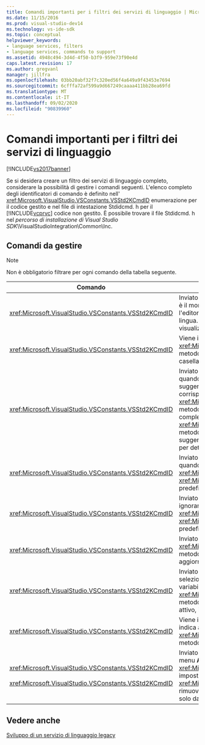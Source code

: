 ```yaml
---
title: Comandi importanti per i filtri dei servizi di linguaggio | Microsoft Docs
ms.date: 11/15/2016
ms.prod: visual-studio-dev14
ms.technology: vs-ide-sdk
ms.topic: conceptual
helpviewer_keywords:
- language services, filters
- language services, commands to support
ms.assetid: 4948c494-3d4d-4f50-b3f9-959e73f90e4d
caps.latest.revision: 17
ms.author: gregvanl
manager: jillfra
ms.openlocfilehash: 03bb20abf32f7c320ed56f4a649a9f43453e7694
ms.sourcegitcommit: 6cfffa72af599a9d667249caaaa411bb28ea69fd
ms.translationtype: MT
ms.contentlocale: it-IT
ms.lasthandoff: 09/02/2020
ms.locfileid: "90839960"
---
```

# <a name="important-commands-for-language-service-filters"></a>Comandi importanti per i filtri dei servizi di linguaggio
[!INCLUDE[vs2017banner](../../includes/vs2017banner.md)]

Se si desidera creare un filtro dei servizi di linguaggio completo, considerare la possibilità di gestire i comandi seguenti. L'elenco completo degli identificatori di comando è definito nell' <xref:Microsoft.VisualStudio.VSConstants.VSStd2KCmdID> enumerazione per il codice gestito e nel file di intestazione Stdidcmd. h per il [!INCLUDE[vcprvc](../../includes/vcprvc-md.md)] codice non gestito. È possibile trovare il file Stdidcmd. h nel *percorso di installazione di Visual Studio SDK*\VisualStudioIntegration\Common\Inc.  
  
## <a name="commands-to-handle"></a>Comandi da gestire  
  
> [!NOTE]
> Non è obbligatorio filtrare per ogni comando della tabella seguente.  
  
|Comando|Descrizione|  
|-------------|-----------------|  
|<xref:Microsoft.VisualStudio.VSConstants.VSStd2KCmdID>|Inviato quando l'utente fa clic con il pulsante destro del mouse. Questo comando indica che è il momento di fornire un menu di scelta rapida. Se non si gestisce questo comando, l'editor di testo fornisce un menu di scelta rapida predefinito senza comandi specifici della lingua. Per includere comandi personalizzati in questo menu, gestire il comando e visualizzare un menu di scelta rapida.|  
|<xref:Microsoft.VisualStudio.VSConstants.VSStd2KCmdID>|Viene in genere inviato quando l'utente digita CTRL + J. Chiamare il <xref:Microsoft.VisualStudio.TextManager.Interop.IVsTextView.UpdateCompletionStatus%2A> metodo su <xref:Microsoft.VisualStudio.TextManager.Interop.IVsTextView> per visualizzare la casella di completamento dell'istruzione.|  
|<xref:Microsoft.VisualStudio.VSConstants.VSStd2KCmdID>|Inviato quando l'utente digita un carattere. Monitorare questo comando per determinare quando viene digitato un carattere di trigger e fornire il completamento delle istruzioni, i suggerimenti per il metodo e i marcatori di testo, ad esempio la colorazione della sintassi, la corrispondenza tra parentesi graffe e i marcatori di errore. Chiamare il <xref:Microsoft.VisualStudio.TextManager.Interop.IVsTextView.UpdateCompletionStatus%2A> metodo su <xref:Microsoft.VisualStudio.TextManager.Interop.IVsTextView> per il completamento dell'istruzione e il <xref:Microsoft.VisualStudio.TextManager.Interop.IVsMethodTipWindow.SetMethodData%2A> metodo su <xref:Microsoft.VisualStudio.TextManager.Interop.IVsMethodTipWindow> per i suggerimenti del metodo. Per supportare i marcatori di testo, monitorare questo comando per determinare se il carattere digitato richiede di aggiornare i marcatori.|  
|<xref:Microsoft.VisualStudio.VSConstants.VSStd2KCmdID>|Inviato quando l'utente digita il tasto INVIO. Monitorare questo comando per determinare quando ignorare una finestra del suggerimento del metodo chiamando il <xref:Microsoft.VisualStudio.TextManager.Interop.IVsMethodData.OnDismiss%2A> metodo su <xref:Microsoft.VisualStudio.TextManager.Interop.IVsMethodData> . Per impostazione predefinita, la visualizzazione di testo gestisce questo comando.|  
|<xref:Microsoft.VisualStudio.VSConstants.VSStd2KCmdID>|Inviato quando l'utente digita il tasto BACKSPACE. Monitoraggio per determinare quando ignorare una finestra del suggerimento del metodo chiamando il <xref:Microsoft.VisualStudio.TextManager.Interop.IVsMethodData.OnDismiss%2A> metodo su <xref:Microsoft.VisualStudio.TextManager.Interop.IVsMethodData> . Per impostazione predefinita, la visualizzazione di testo gestisce questo comando.|  
|<xref:Microsoft.VisualStudio.VSConstants.VSStd2KCmdID>|Inviato da un menu o un tasto di scelta rapida. Chiamare il <xref:Microsoft.VisualStudio.TextManager.Interop.IVsTextView.UpdateTipWindow%2A> metodo sull'oggetto <xref:Microsoft.VisualStudio.TextManager.Interop.IVsTextView> per aggiornare la finestra del suggerimento con le informazioni sul parametro.|  
|<xref:Microsoft.VisualStudio.VSConstants.VSStd2KCmdID>|Inviato quando l'utente passa su una variabile o posiziona il cursore su una variabile e seleziona **informazioni rapide** da **IntelliSense** nel menu **modifica** . Restituisce il tipo della variabile in un suggerimento chiamando il <xref:Microsoft.VisualStudio.TextManager.Interop.IVsTextView.UpdateTipWindow%2A> metodo su <xref:Microsoft.VisualStudio.TextManager.Interop.IVsTextView> . Se il debug è attivo, il suggerimento deve anche visualizzare il valore della variabile.|  
|<xref:Microsoft.VisualStudio.VSConstants.VSStd2KCmdID>|Viene in genere inviato quando l'utente digita CTRL + barra SPAZIAtrice. Questo comando indica al servizio di linguaggio di chiamare il <xref:Microsoft.VisualStudio.TextManager.Interop.IVsTextView.UpdateCompletionStatus%2A> metodo su <xref:Microsoft.VisualStudio.TextManager.Interop.IVsTextView> .|  
|<xref:Microsoft.VisualStudio.VSConstants.VSStd2KCmdID><br /><br /> <xref:Microsoft.VisualStudio.VSConstants.VSStd2KCmdID>|Inviato da un menu, in genere la selezione di **Commenti** o la rimozione di **Commenti** dal menu **Avanzate** nel menu **modifica** . <xref:Microsoft.VisualStudio.VSConstants.VSStd2KCmdID> indica che l'utente desidera impostare come commento il testo selezionato. <xref:Microsoft.VisualStudio.VSConstants.VSStd2KCmdID> indica che l'utente desidera rimuovere il commento dal testo selezionato. Questi comandi possono essere implementati solo dal servizio di linguaggio.|  
  
## <a name="see-also"></a>Vedere anche  
 [Sviluppo di un servizio di linguaggio legacy](../../extensibility/internals/developing-a-legacy-language-service.md)

